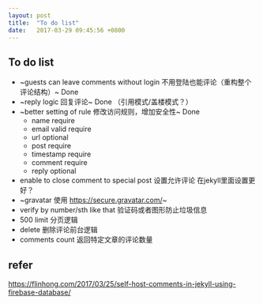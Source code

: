 ```yaml
---
layout: post
title:  "To do list"
date:   2017-03-29 09:45:56 +0800
---
```

## To do list ##
- ~guests can leave comments without login 不用登陆也能评论（重构整个评论结构）~ Done
- ~reply logic 回复评论~ Done （引用模式/盖楼模式？）
- ~better setting of rule 修改访问规则，增加安全性~ Done
    - name require
    - email valid require
    - url optional
    - post require
    - timestamp require
    - comment require
    - reply optional
- enable to close comment to special post 设置允许评论 在jekyll里面设置更好？
- ~gravatar 使用 https://secure.gravatar.com/~
- verify by number/sth like that 验证码或者图形防止垃圾信息
- 500 limit 分页逻辑
- delete 删除评论前台逻辑
- comments count 返回特定文章的评论数量

## refer ##

https://flinhong.com/2017/03/25/self-host-comments-in-jekyll-using-firebase-database/ 
